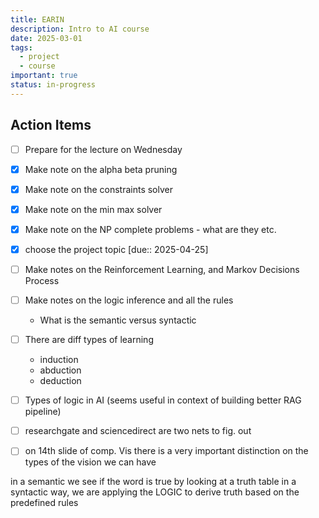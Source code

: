 ```yaml
---
title: EARIN
description: Intro to AI course
date: 2025-03-01
tags:
  - project
  - course
important: true
status: in-progress
---
```


## Action Items

- [ ] Prepare for the lecture on Wednesday
- [x] Make note on the alpha beta pruning
- [x] Make note on the constraints solver
- [x] Make note on the min max solver
- [x] Make note on the NP complete problems - what are they etc.
- [x] choose the project topic [due:: 2025-04-25]
- [ ] Make notes on the Reinforcement Learning, and Markov Decisions Process
- [ ] Make notes on the logic inference and all the rules
    - What is the semantic versus syntactic
- [ ] There are diff types of learning
    - induction
    - abduction 
    - deduction
- [ ] Types of logic in AI (seems useful in context of building better RAG pipeline)
- [ ] researchgate and sciencedirect are two nets to fig. out 
- [ ] on 14th slide of comp. Vis there is a very important distinction on the types of the vision we can have


in a semantic we see if the word is true by looking at a truth table
in a syntactic way, we are applying the LOGIC to derive truth based on the predefined rules
